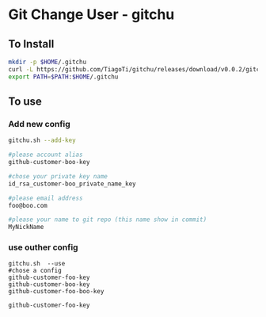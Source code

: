 # Git Change User - gitchu

## To Install

```sh
mkdir -p $HOME/.gitchu
curl -L https://github.com/TiagoTi/gitchu/releases/download/v0.0.2/gitchu.sh -o $HOME/.gitchu/gitchu && chmod +x $HOME/.gitchu/gitchu
export PATH=$PATH:$HOME/.gitchu
```

## To use

### Add new config

```sh
gitchu.sh --add-key

#please account alias
github-customer-boo-key

#chose your private key name
id_rsa_customer-boo_private_name_key

#please email address
foo@boo.com

#please your name to git repo (this name show in commit)
MyNickName
```

### use outher config

```ssh
gitchu.sh  --use
#chose a config
github-customer-foo-key
github-customer-boo-key
github-customer-foo-boo-key

github-customer-foo-key
```
